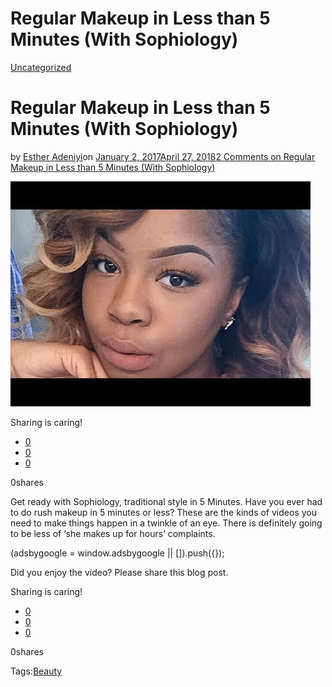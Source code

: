 # Regular Makeup in Less than 5 Minutes (With Sophiology)

[Uncategorized](https://estheradeniyi.com/category/uncategorized/)
# Regular Makeup in Less than 5 Minutes (With Sophiology)

by [Esther Adeniyi](https://estheradeniyi.com/author/esther-adeniyi/)on [January 2, 2017April 27, 2018](https://estheradeniyi.com/regular-makeup-in-less-than-5-minutes/)[2 Comments on Regular Makeup in Less than 5 Minutes (With Sophiology)](https://estheradeniyi.com/regular-makeup-in-less-than-5-minutes/#comments)

![](images/hqdefault.jpg)

Sharing is caring!

- [0](https://www.facebook.com/sharer/sharer.php?u=https%3A%2F%2Festheradeniyi.com%2Fregular-makeup-in-less-than-5-minutes%2F&amp;t=Regular%20Makeup%20in%20Less%20than%205%20Minutes%20%28With%20Sophiology%29)
- [0](https://twitter.com/intent/tweet?text=Regular%20Makeup%20in%20Less%20than%205%20Minutes%20%28With%20Sophiology%29&amp;url=https%3A%2F%2Festheradeniyi.com%2Fregular-makeup-in-less-than-5-minutes%2F)
- [0](#)

0shares

 Get ready with Sophiology, traditional style in 5 Minutes. Have you ever had to do rush makeup in 5 minutes or less? These are the kinds of videos you need to make things happen in a twinkle of an eye. There is definitely going to be less of &#x2018;she makes up for hours&#x2019; complaints.

 (adsbygoogle = window.adsbygoogle || []).push({});

Did you enjoy the video? Please share this blog post.

Sharing is caring!

- [0](https://www.facebook.com/sharer/sharer.php?u=https%3A%2F%2Festheradeniyi.com%2Fregular-makeup-in-less-than-5-minutes%2F&amp;t=Regular%20Makeup%20in%20Less%20than%205%20Minutes%20%28With%20Sophiology%29)
- [0](https://twitter.com/intent/tweet?text=Regular%20Makeup%20in%20Less%20than%205%20Minutes%20%28With%20Sophiology%29&amp;url=https%3A%2F%2Festheradeniyi.com%2Fregular-makeup-in-less-than-5-minutes%2F)
- [0](#)

0shares

Tags:[Beauty](https://estheradeniyi.com/tag/beauty/)